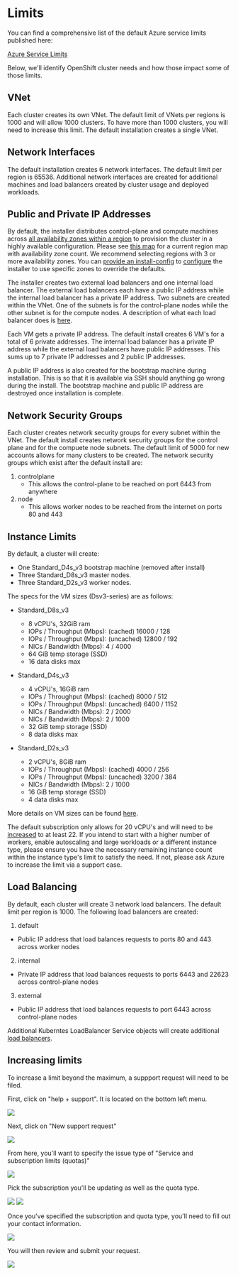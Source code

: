 # Limits

You can find a comprehensive list of the default Azure service limits published here:

[Azure Service Limits][service-limits]

Below, we'll identify OpenShift cluster needs and how those impact some of those limits.

## VNet

Each cluster creates its own VNet. The default limit of VNets per regions is 1000 and will allow 1000 clusters. To 
have more than 1000 clusters, you will need to increase this limit. The default installation creates a single VNet.

## Network Interfaces

The default installation creates 6 network interfaces. The default limit per region is 65536. Additional network interfaces are
created for additional machines and load balancers created by cluster usage and deployed workloads.

## Public and Private IP Addresses

By default, the installer distributes control-plane and compute machines across [all availability zones within a region][availability-zones] to provision the cluster in a highly available configuration.
Please see [this map][az-map] for a current region map with availability zone count.
We recommend selecting regions with 3 or more availability zones.
You can [provide an install-config](../overview.md#multiple-invocations) to [configure](customization.md) the installer to use specific zones to override the defaults.

The installer creates two external load balancers and one internal load balancer. The external load balancers each have a public IP address while the internal load balancer has a private IP address. Two subnets are created within the VNet. One of the subnets is for the control-plane nodes while the other subnet is for the compute nodes. A description of what each load balancer does is [here](#load-balancing).

Each VM gets a private IP address. The default install creates 6 VM's for a total of 6 private addresses. The internal load balancer has a private IP address while the external load balancers have public IP addresses. This sums up to 7 private IP addresses and 2 public IP addresses.

A public IP address is also created for the bootstrap machine during installation. This is so that it is available via SSH should anything go wrong during the install. The bootstrap machine and public IP address are destroyed once installation is complete.

## Network Security Groups

Each cluster creates network security groups for every subnet within the VNet. The default install creates network
security groups for the control plane and for the compuete node subnets. The default limit of 5000 for new accounts
allows for many clusters to be created. The network security groups which exist after the default install are:

1. controlplane
   * This allows the control-plane to be reached on port 6443 from anywhere
2. node
   * This allows worker nodes to be reached from the internet on ports 80 and 443

## Instance Limits

By default, a cluster will create:

* One Standard_D4s_v3 bootstrap machine (removed after install)
* Three Standard_D8s_v3 master nodes.
* Three Standard_D2s_v3 worker nodes.

The specs for the VM sizes (Dsv3-series) are as follows:

* Standard_D8s_v3
   * 8 vCPU's, 32GiB ram
   * IOPs / Throughput (Mbps): (cached) 16000 / 128
   * IOPs / Throughput (Mbps): (uncached) 12800 / 192
   * NICs / Bandwidth (Mbps): 4 / 4000
   * 64 GiB temp storage (SSD)
   * 16 data disks max

* Standard_D4s_v3
   * 4 vCPU's, 16GiB ram
   * IOPs / Throughput (Mbps): (cached) 8000 / 512
   * IOPs / Throughput (Mbps): (uncached) 6400 / 1152
   * NICs / Bandwidth (Mbps): 2 / 2000
   * NICs / Bandwidth (Mbps): 2 / 1000
   * 32 GiB temp storage (SSD)
   * 8 data disks max

* Standard_D2s_v3
   * 2 vCPU's, 8GiB ram
   * IOPs / Throughput (Mbps): (cached) 4000 / 256
   * IOPs / Throughput (Mbps): (uncached) 3200 / 384
   * NICs / Bandwidth (Mbps): 2 / 1000
   * 16 GiB temp storage (SSD)
   * 4 data disks max

More details on VM sizes can be found [here][sizes-general].

The default subscription only allows for 20 vCPU's and will need to be [increased](#increasing-limits) to at least 22.
If you intend to start with a higher number of workers, enable autoscaling and large workloads
or a different instance type, please ensure you have the necessary remaining instance count within the instance type's
limit to satisfy the need. If not, please ask Azure to increase the limit via a support case.


## Load Balancing

By default, each cluster will create 3 network load balancers. The default limit per region is 1000. The following load balancers are created:

1. default 
  * Public IP address that load balances requests to ports 80 and 443 across worker nodes
2. internal
  * Private IP address that load balances requests to ports 6443 and 22623 across control-plane nodes
3. external
  * Public IP address that load balances requests to port 6443 across control-plane nodes

Additional Kuberntes LoadBalancer Service objects will create additional [load balancers][load-balancing]. 


## Increasing limits


To increase a limit beyond the maximum, a suppport request will need to be filed.

First, click on "help + support". It is located on the bottom left menu.

![](images/limits_Microsoft_Azure_0.png)

Next, click on "New support request"

![](images/limits_Microsoft_Azure_1.png)

From here, you'll want to specify the issue type of "Service and subscription limits (quotas)"

![](images/limits_Microsoft_Azure_2.png)

Pick the subscription you'll be updating as well as the quota type.

![](images/limits_Microsoft_Azure_3.png)
![](images/limits_Microsoft_Azure_4.png)

Once you've specified the subscription and quota type, you'll need to fill out your contact information.

![](images/limits_Microsoft_Azure_5.png)


You will then review and submit your request.

![](images/limits_Microsoft_Azure_7.png)


[availability-zones]: https://azure.microsoft.com/en-us/global-infrastructure/availability-zones/
[az-map]: https://azure.microsoft.com/en-us/global-infrastructure/regions/

[network-ip]: https://docs.microsoft.com/en-us/azure/virtual-network/virtual-network-ip-addresses-overview-arm

[load-balancing]: https://docs.microsoft.com/en-us/azure/load-balancer/load-balancer-overview
[service-limits]: https://docs.microsoft.com/en-us/azure/azure-subscription-service-limits
[sizes-general]: https://docs.microsoft.com/en-us/azure/virtual-machines/windows/sizes-general
